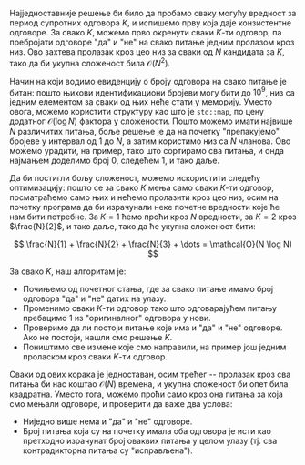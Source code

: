 Најједноставније решење би било да пробамо сваку могућу вредност
за период супротних одговора $K$, и испишемо прву која даје
конзистентне одговоре. За свако $K$, можемо прво окренути сваки
$K$-ти одговор, па пребројати одговоре "да" и "не" на свако
питање једним пролазом кроз низ. Ово захтева пролазак кроз цео
низ за сваки од $N$ кандидата за $K$, тако да би укупна сложеност
била $\mathcal{O}(N^2)$.

Начин на који водимо евиденцију о броју одговора на свако питање
је битан: пошто њихови идентификациони бројеви могу бити до
$10^9$, низ са једним елементом за сваки од њих неће стати у
меморију. Уместо овога, можемо користити структуру као што је
`std::map`, по цену додатног $\mathcal{O}(\log N)$ фактора у
сложености. Пошто можемо имати највише $N$ различитих питања,
боље решење је да на почетку "препакујемо" бројеве у интервал од
$1$ до $N$, а затим користимо низ са $N$ чланова. Ово можемо
урадити, на пример, тако што сортирамо сва питања, и онда
најмањем доделимо број 0, следећем 1, и тако даље.

Да би постигли бољу сложеност, можемо искористити следећу
оптимизацију: пошто се за свако $K$ мења само сваки $K$-ти
одговор, посматраћемо само њих и нећемо пролазити кроз цео низ,
осим на почетку програма да би израчунали неке почетне вредности
које ће нам бити потребне. За $K = 1$ ћемо проћи кроз $N$
вредности, за $K = 2$ кроз $\frac{N}{2}$, и тако даље, тако да ће
укупна сложеност бити:

$$ \frac{N}{1} + \frac{N}{2} + \frac{N}{3} + \dots = \mathcal{O}(N \log N) $$

За свако $K$, наш алгоритам је:
* Почињемо од почетног стања, где за свако питање имамо број
  одговора "да" и "не" датих на улазу.
* Променимо сваки $K$-ти одговор тако што одговарајућем питању
  пребацимо $1$ из "оригиналног" одговора у нови.
* Проверимо да ли постоји питање које има и "да" и "не" одговоре.
  Ако не постоји, нашли смо решење $K$.
* Поништимо све измене које смо направили, на пример још једним
  проласком кроз сваки $K$-ти одговор.

Сваки од ових корака је једноставан, осим трећег -- пролазак кроз
сва питања би нас коштао $\mathcal{O}(N)$ времена, и укупна
сложеност би опет била квадратна. Уместо тога, можемо проћи само
кроз она питања за која смо мењали одговоре, и проверити да важе
два услова:

* Ниједно више нема и "да" и "не" одговоре.
* Број питања која су на почетку имала оба одговора је исти као
  претходно израчунат број оваквих питања у целом улазу (тј. сва
  контрадикторна питања су "исправљена").
